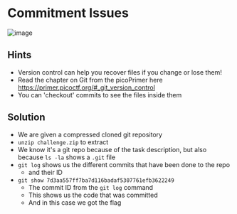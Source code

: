 # Commitment Issues
![image](https://github.com/JosephB10/CTF-Writeups/assets/105746932/36059ba9-ec3e-4847-b186-9357079d12d3)



## Hints
- Version control can help you recover files if you change or lose them!
- Read the chapter on Git from the picoPrimer here https://primer.picoctf.org/#_git_version_control
- You can 'checkout' commits to see the files inside them


## Solution

- We are given a compressed cloned git repository
- `unzip challenge.zip` to extract
- We know it's a git repo because of the task description, but also because `ls -la` shows a `.git` file
- `git log` shows us the different commits that have been done to the repo
  - and their ID
- `git show 7d3aa557ff7ba7d116badaf5307761efb3622249` 
  - The commit ID from the `git log` command
  - This shows us the code that was committed
  - And in this case we got the flag


